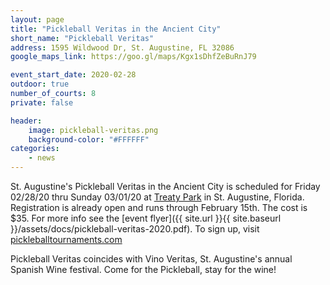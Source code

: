 ```yaml
---
layout: page
title: "Pickleball Veritas in the Ancient City"
short_name: "Pickleball Veritas"
address: 1595 Wildwood Dr, St. Augustine, FL 32086
google_maps_link: https://goo.gl/maps/Kgx1sDhfZeBuRnJ79

event_start_date: 2020-02-28
outdoor: true
number_of_courts: 8
private: false

header:
    image: pickleball-veritas.png
    background-color: "#FFFFFF"
categories:
    - news
---
```

<!--more-->

St. Augustine's Pickleball Veritas in the Ancient City is scheduled for Friday 02/28/20 thru Sunday 03/01/20 at [Treaty Park](https://goo.gl/maps/Kgx1sDhfZeBuRnJ79) in St. Augustine, Florida. Registration is already open and runs through February 15th. The cost is $35. For more info see the [event flyer]({{ site.url }}{{ site.baseurl }}/assets/docs/pickleball-veritas-2020.pdf).  To sign up, visit [pickleballtournaments.com](https://www.pickleballtournaments.com/tournamentinfo.pl?tid=3455)

Pickleball Veritas coincides with Vino Veritas, St. Augustine's annual Spanish Wine festival. Come for the Pickleball, stay for the wine!
